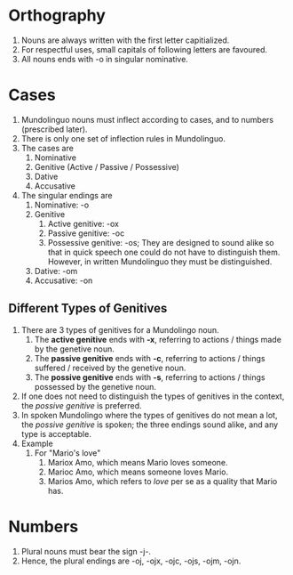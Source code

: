 Orthography
===========
1. Nouns are always written with the first letter capitialized. 
1. For respectful uses, small capitals of following letters are favoured. 
1. All nouns ends with -o in singular nominative. 

Cases
=====
1. Mundolinguo nouns must inflect according to cases, and to numbers (prescribed later). 
1. There is only one set of inflection rules in Mundolinguo. 
1. The cases are
    1. Nominative 
    1. Genitive (Active / Passive / Possessive)
    1. Dative
    1. Accusative
1. The singular endings are
    1. Nominative: -o
    1. Genitive
        1. Active genitive: -ox
        1. Passive genitive: -oc
        1. Possessive genitive: -os; They are designed to sound alike so that in quick speech one could do not have to distinguish them. 
    However, in written Mundolinguo they must be distinguished. 
    1. Dative: -om
    1. Accusative: -on

Different Types of Genitives
----------------------------
1. There are 3 types of genitives for a Mundolingo noun. 
    1. The __active genitive__ ends with __-x__, referring to actions / things
       made by the genetive noun. 
    1. The __passive genitive__ ends with __-c__, referring to actions / things
       suffered / received by the genetive noun. 
    1. The __possive genitive__ ends with __-s__, referring to actions / things
       possessed by the genetive noun. 
1. If one does not need to distinguish the types of genitives in the context, 
   the _possive genitive_ is preferred. 
1. In spoken Mundolingo where the types of genitives do not mean a lot, 
   the _possive genitive_ is spoken; the three endings sound alike, 
   and any type is acceptable. 
1. Example
    1. For "Mario's love"
        1. Mariox Amo, which means Mario loves someone. 
        1. Marioc Amo, which means someone loves Mario. 
        1. Marios Amo, which refers to _love_ per se as a quality that Mario has. 

Numbers
=======
1. Plural nouns must bear the sign -j-. 
1. Hence, the plural endings are -oj, -ojx, -ojc, -ojs, -ojm, -ojn. 

